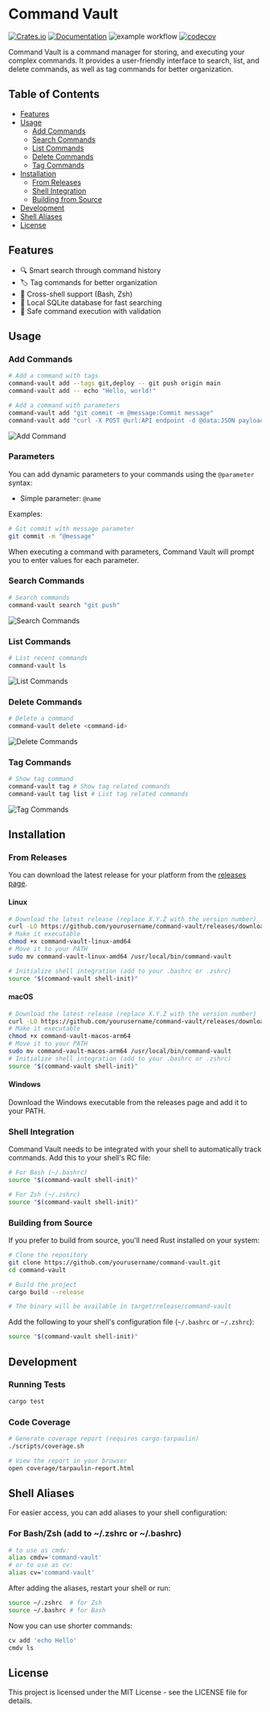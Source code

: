# Command Vault
[![Crates.io](https://img.shields.io/crates/v/command-vault.svg?style=flat-square)](https://crates.io/crates/command-vault)
[![Documentation](https://docs.rs/command-vault/badge.svg)](https://docs.rs/command-vault)
![example workflow](https://github.com/ozankasikci/command-vault/actions/workflows/test.yml/badge.svg)
[![codecov](https://codecov.io/gh/ozankasikci/command-vault/branch/main/graph/badge.svg)](https://codecov.io/gh/ozankasikci/command-vault)

Command Vault is a command manager for storing, and executing your complex commands. It provides a user-friendly interface to search, list, and delete commands, as well as tag commands for better organization.

## Table of Contents
- [Features](#features)
- [Usage](#usage)
  - [Add Commands](#add-commands)
  - [Search Commands](#search-commands)
  - [List Commands](#list-commands)
  - [Delete Commands](#delete-commands)
  - [Tag Commands](#tag-commands)
- [Installation](#installation)
  - [From Releases](#from-releases)
  - [Shell Integration](#shell-integration)
  - [Building from Source](#building-from-source)
- [Development](#development)
- [Shell Aliases](#shell-aliases)
- [License](#license)

## Features

- 🔍 Smart search through command history
- 🏷️ Tag commands for better organization
- 🐚 Cross-shell support (Bash, Zsh)
- 💾 Local SQLite database for fast searching
- 🔐 Safe command execution with validation

## Usage

### Add Commands
```bash
# Add a command with tags
command-vault add --tags git,deploy -- git push origin main
command-vault add -- echo "Hello, world!"

# Add a command with parameters
command-vault add "git commit -m @message:Commit message"
command-vault add "curl -X POST @url:API endpoint -d @data:JSON payload"
```
![Add Command](demo/add-command3.gif)

### Parameters
You can add dynamic parameters to your commands using the `@parameter` syntax:
- Simple parameter: `@name`

Examples:
```bash
# Git commit with message parameter
git commit -m "@message"
```

When executing a command with parameters, Command Vault will prompt you to enter values for each parameter.

### Search Commands
```bash
# Search commands
command-vault search "git push"
```
![Search Commands](demo/search-command.gif)

### List Commands
```bash
# List recent commands
command-vault ls
```
![List Commands](demo/ls-command2.gif)

### Delete Commands
```bash
# Delete a command
command-vault delete <command-id>
```
![Delete Commands](demo/delete-command.gif)

### Tag Commands
```bash
# Show tag command
command-vault tag # Show tag related commands
command-vault tag list # List tag related commands
```
![Tag Commands](demo/tag-command.gif)

## Installation

### From Releases

You can download the latest release for your platform from the [releases page](https://github.com/yourusername/command-vault/releases).

#### Linux
```bash
# Download the latest release (replace X.Y.Z with the version number)
curl -LO https://github.com/yourusername/command-vault/releases/download/v0.3.0/command-vault-linux-amd64
# Make it executable
chmod +x command-vault-linux-amd64
# Move it to your PATH
sudo mv command-vault-linux-amd64 /usr/local/bin/command-vault

# Initialize shell integration (add to your .bashrc or .zshrc)
source "$(command-vault shell-init)"
```

#### macOS
```bash
# Download the latest release (replace X.Y.Z with the version number)
curl -LO https://github.com/yourusername/command-vault/releases/download/v0.3.0/command-vault-macos-arm64
# Make it executable
chmod +x command-vault-macos-arm64
# Move it to your PATH
sudo mv command-vault-macos-arm64 /usr/local/bin/command-vault
# Initialize shell integration (add to your .bashrc or .zshrc)
source "$(command-vault shell-init)"
```

#### Windows
Download the Windows executable from the releases page and add it to your PATH.

### Shell Integration

Command Vault needs to be integrated with your shell to automatically track commands. Add this to your shell's RC file:

```bash
# For Bash (~/.bashrc)
source "$(command-vault shell-init)"

# For Zsh (~/.zshrc)
source "$(command-vault shell-init)"
```

### Building from Source

If you prefer to build from source, you'll need Rust installed on your system:

```bash
# Clone the repository
git clone https://github.com/yourusername/command-vault.git
cd command-vault

# Build the project
cargo build --release

# The binary will be available in target/release/command-vault
```

Add the following to your shell's configuration file (`~/.bashrc` or `~/.zshrc`):
   ```bash
   source "$(command-vault shell-init)"
   ```

## Development

### Running Tests
```bash
cargo test
```

### Code Coverage
```bash
# Generate coverage report (requires cargo-tarpaulin)
./scripts/coverage.sh

# View the report in your browser
open coverage/tarpaulin-report.html
```

## Shell Aliases

For easier access, you can add aliases to your shell configuration:

### For Bash/Zsh (add to ~/.zshrc or ~/.bashrc)
```bash
# to use as cmdv:
alias cmdv='command-vault'
# or to use as cv:
alias cv='command-vault'
```

After adding the aliases, restart your shell or run:
```bash
source ~/.zshrc  # for Zsh
source ~/.bashrc # for Bash
```

Now you can use shorter commands:
```bash
cv add 'echo Hello'
cmdv ls
```

## License

This project is licensed under the MIT License - see the LICENSE file for details.
